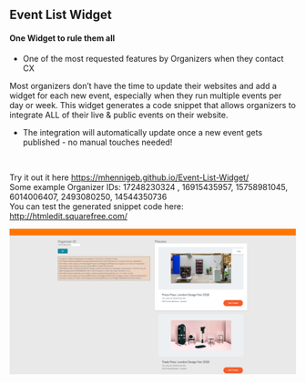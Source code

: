 ## Event List Widget 

#### One Widget to rule them all

* One of the most requested features by Organizers when they contact CX

 Most organizers don’t have the time to update their websites and add a widget for each new event, especially when they run multiple events per day or week. This widget generates a code snippet that allows organizers to integrate ALL of their live & public events on their website.<br>
 
* The integration will automatically update once a new event gets published - no manual touches needed!<br>
<br>

Try it out it here https://mhennigeb.github.io/Event-List-Widget/ 
<br>Some example Organizer IDs: 17248230324 , 16915435957, 15758981045, 6014006407, 2493080250, 14544350736
<br>You can test the generated snippet code here: http://htmledit.squarefree.com/

![Event List Widget](./images/screenshot.png)